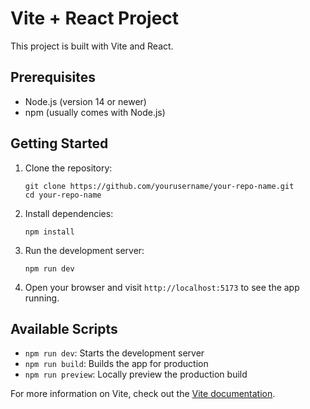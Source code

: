 # Vite + React Project

This project is built with Vite and React.

## Prerequisites

- Node.js (version 14 or newer)
- npm (usually comes with Node.js)

## Getting Started

1. Clone the repository:
   ```
   git clone https://github.com/yourusername/your-repo-name.git
   cd your-repo-name
   ```

2. Install dependencies:
   ```
   npm install
   ```

3. Run the development server:
   ```
   npm run dev
   ```

4. Open your browser and visit `http://localhost:5173` to see the app running.

## Available Scripts

- `npm run dev`: Starts the development server
- `npm run build`: Builds the app for production
- `npm run preview`: Locally preview the production build

For more information on Vite, check out the [Vite documentation](https://vitejs.dev/).